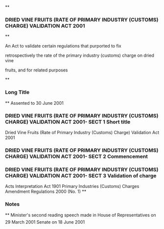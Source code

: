 **

###  DRIED VINE FRUITS (RATE OF PRIMARY INDUSTRY (CUSTOMS) CHARGE) VALIDATION ACT 2001 
**




An Act to validate certain regulations that purported to fix

retrospectively the rate of the primary industry (customs) charge on dried vine

fruits, and for related purposes

**

###  Long Title 
**
Assented to 30 June 2001
###  DRIED VINE FRUITS (RATE OF PRIMARY INDUSTRY (CUSTOMS) CHARGE) VALIDATION ACT 2001- SECT 1  Short title  
Dried Vine Fruits (Rate of Primary Industry (Customs) Charge) Validation Act 2001
###  DRIED VINE FRUITS (RATE OF PRIMARY INDUSTRY (CUSTOMS) CHARGE) VALIDATION ACT 2001- SECT 2  Commencement  
###  DRIED VINE FRUITS (RATE OF PRIMARY INDUSTRY (CUSTOMS) CHARGE) VALIDATION ACT 2001- SECT 3  Validation of charge  
Acts Interpretation Act 1901
Primary Industries (Customs) Charges Amendment Regulations 2000 (No. 1)
**

###  Notes 
**
Minister&apos;s second reading speech made in
House of Representatives on 29 March 2001
Senate on 18 June 2001




